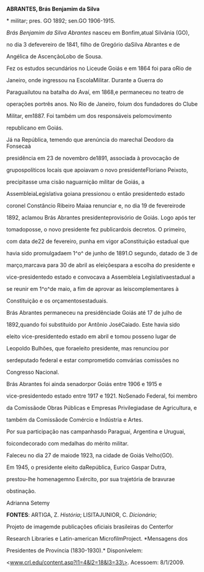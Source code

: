 **ABRANTES, Brás Benjamim da Silva**



\* militar; pres. GO 1892; sen.GO 1906-1915.



*Brás Benjamim da Silva Abrantes* nasceu em Bonfim,atual Silvânia (GO),

no dia 3 defevereiro de 1841, filho de Gregório daSilva Abrantes e de

Angélica de AscençãoLobo de Sousa.



Fez os estudos secundários no Liceude Goiás e em 1864 foi para oRio de

Janeiro, onde ingressou na EscolaMilitar. Durante a Guerra do

Paraguailutou na batalha do Avaí, em 1868,e permaneceu no teatro de

operações portrês anos. No Rio de Janeiro, foium dos fundadores do Clube

Militar, em1887. Foi também um dos responsáveis pelomovimento

republicano em Goiás.



Já na República, temendo que arenúncia do marechal Deodoro da Fonsecaà

presidência em 23 de novembro de1891, associada à provocação de

grupospolíticos locais que apoiavam o novo presidenteFloriano Peixoto,

precipitasse uma cisão naguarnição militar de Goiás, a

AssembleiaLegislativa goiana pressionou o então presidentedo estado

coronel Constâncio Ribeiro Maiaa renunciar e, no dia 19 de fevereirode

1892, aclamou Brás Abrantes presidenteprovisório de Goiás. Logo após ter

tomadoposse, o novo presidente fez publicardois decretos. O primeiro,

com data de22 de fevereiro, punha em vigor aConstituição estadual que

havia sido promulgadaem 1^o^ de junho de 1891.O segundo, datado de 3 de

março,marcava para 30 de abril as eleiçõespara a escolha do presidente e

vice-presidentedo estado e convocava a Assembleia Legislativaestadual a

se reunir em 1^o^de maio, a fim de aprovar as leiscomplementares à

Constituição e os orçamentosestaduais.



Brás Abrantes permaneceu na presidênciade Goiás até 17 de julho de

1892,quando foi substituído por Antônio JoséCaiado. Este havia sido

eleito vice-presidentedo estado em abril e tomou posseno lugar de

Leopoldo Bulhões, que foraeleito presidente, mas renunciou por

serdeputado federal e estar comprometido comvárias comissões no

Congresso Nacional.



Brás Abrantes foi ainda senadorpor Goiás entre 1906 e 1915 e

vice-presidentedo estado entre 1917 e 1921. NoSenado Federal, foi membro

da Comissãode Obras Públicas e Empresas Privilegiadase de Agricultura, e

também da Comissãode Comércio e Indústria e Artes.



Por sua participação nas campanhasdo Paraguai, Argentina e Uruguai,

foicondecorado com medalhas do mérito militar.



Faleceu no dia 27 de maiode 1923, na cidade de Goiás Velho(GO).



Em 1945, o presidente eleito daRepública, Eurico Gaspar Dutra,

prestou-lhe homenagemno Exército, por sua trajetória de bravurae

obstinação.



Adrianna Setemy



**FONTES**: ARTIGA, Z. *História*; LISITAJUNIOR, C. *Dicionário*;

Projeto de imagemde publicações oficiais brasileiras do Centerfor

Research Libraries e Latin-american MicrofilmProject. *Mensagens dos

Presidentes de Província (1830-1930).* Disponívelem:

\<www.crl.edu/content.asp?l1=4&l2=18&l3=33\>. Acessoem: 8/1/2009.

